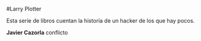 #Larry Plotter

Esta serie de libros cuentan la historia de un hacker de los que hay pocos.

**Javier Cazorla** conflicto
